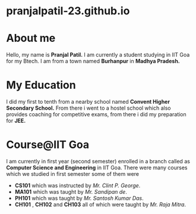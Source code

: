 # pranjalpatil-23.github.io

# About me 
Hello, my name is **Pranjal Patil.**
I am currently a student studying in IIT Goa for my Btech. I am from a town named **Burhanpur** in **Madhya Pradesh.**

# My Education
I did my first to tenth from a nearby school named **Convent Higher Secondary School.** From there i went to a hostel school which also provides coaching for competitive exams, from there i did my preparation for **JEE.**

# Course@IIT Goa

I am currently in first year (second semester) enrolled in a branch called as **Computer Science and Engineering** in IIT Goa.
There were many courses which we studied in first semester some of them were

- **CS101** which was instructed by *Mr. Clint P. George*.
- **MA101** which was taught by *Mr. Sandipan de*.
- **PH101** which was taught by *Mr. Santosh Kumar Das*.
- **CH101** , **CH102** and  **CH103** all of which were taught by *Mr. Raja Mitra*.




##

